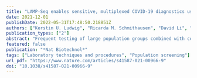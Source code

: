 ```yaml
---
title: "LAMP-Seq enables sensitive, multiplexed COVID-19 diagnostics using molecular barcoding"
date: 2021-12-01
publishDate: 2022-05-31T17:48:50.218851Z
authors: ["Kerstin U. Ludwig", "Ricarda M. Schmithausen", "David Li", "Max L. Jacobs", "Ronja Hollstein", "Katja Blumenstock", "Jana Liebing", "Mikołaj Słabicki", "Amir Ben-Shmuel", "Ofir Israeli", "Shay Weiss", "Thomas S. Ebert", "Nir Paran", "Wibke Rüdiger", "Gero Wilbring", "David Feldman", "Bärbel Lippke", "Nina Ishorst", "Lara M. Hochfeld", "Eva C. Beins", "Ines H. Kaltheuner", "Maximilian Schmitz", "Aliona Wöhler", "Manuel Döhla", "Esther Sib", "Marius Jentzsch", "Jacob D. Borrajo", "Jonathan Strecker", "Julia Reinhardt", "Brian Cleary", "Matthias Geyer", "Michael Hölzel", "Rhiannon Macrae", "Markus M. Nöthen", "Per Hoffmann", "Martin Exner", "Aviv Regev", "Feng Zhang", "Jonathan L. Schmid-Burgk"]
publication_types: ["2"]
abstract: "Frequent testing of large population groups combined with contact tracing and isolation measures will be crucial for containing Coronavirus Disease 2019 outbreaks. Here we present LAMP-Seq, a modified, highly scalable reverse transcription loop-mediated isothermal amplification (RT–LAMP) method. Unpurified biosamples are barcoded and amplified in a single heat step, and pooled products are analyzed en masse by sequencing. Using commercial reagents, LAMP-Seq has a limit of detection of ~2.2 molecules per µl at 95% confidence and near-perfect specificity for severe acute respiratory syndrome coronavirus 2 given its sequence readout. Clinical validation of an open-source protocol with 676 swab samples, 98 of which were deemed positive by standard RT–qPCR, demonstrated 100% sensitivity in individuals with cycle threshold values of up to 33 and a specificity of 99.7%, at a very low material cost. With a time-to-result of fewer than 24 h, low cost and little new infrastructure requirement, LAMP-Seq can be readily deployed for frequent testing as part of an integrated public health surveillance program."
featured: false
publication: "*Nat Biotechnol*"
tags: ["Laboratory techniques and procedures", "Population screening"]
url_pdf: "https://www.nature.com/articles/s41587-021-00966-9"
doi: "10.1038/s41587-021-00966-9"
---
```


